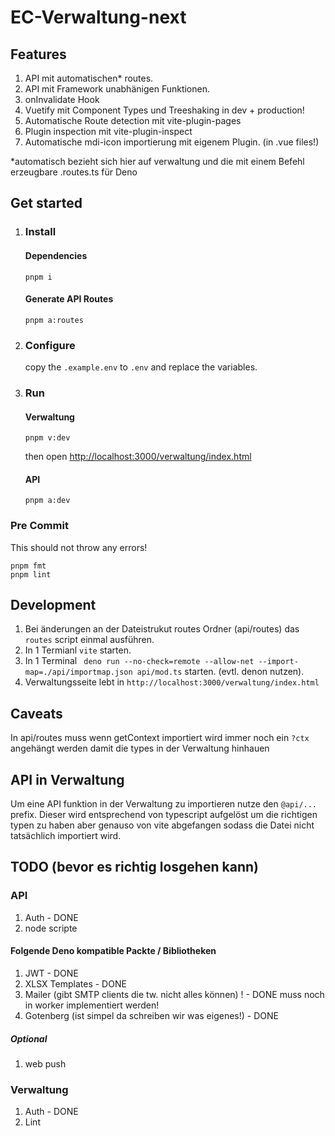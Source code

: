 # EC-Verwaltung-next

## Features

1. API mit automatischen\* routes.
2. API mit Framework unabhänigen Funktionen.
3. onInvalidate Hook
4. Vuetify mit Component Types und Treeshaking in dev + production!
5. Automatische Route detection mit vite-plugin-pages
6. Plugin inspection mit vite-plugin-inspect
7. Automatische mdi-icon importierung mit eigenem Plugin. (in .vue files!)

\*automatisch bezieht sich hier auf verwaltung und die mit einem Befehl erzeugbare .routes.ts für Deno

## Get started

 1. ### Install
    #### Dependencies
    ```
    pnpm i
    ```
    #### Generate API Routes
    ```
    pnpm a:routes
    ```

 2. ### Configure
    copy the `.example.env` to `.env` and replace the variables.


 3. ### Run

    #### Verwaltung
    ```
    pnpm v:dev
    ```
    then open [http://localhost:3000/verwaltung/index.html](http://localhost:3000/verwaltung/index.html)

    #### API
    ```
    pnpm a:dev
    ```

### Pre Commit

This should not throw any errors!
```
pnpm fmt
pnpm lint 
```

## Development

1. Bei änderungen an der Dateistrukut routes Ordner (api/routes) das `routes` script einmal ausführen.
2. In 1 Termianl `vite` starten.
3. In 1 Terminal ` deno run --no-check=remote --allow-net --import-map=./api/importmap.json api/mod.ts` starten. (evtl. denon nutzen).
4. Verwaltungsseite lebt in `http://localhost:3000/verwaltung/index.html`

## Caveats

In api/routes muss wenn getContext importiert wird immer noch ein `?ctx` angehängt werden damit die types in der Verwaltung hinhauen

## API in Verwaltung

Um eine API funktion in der Verwaltung zu importieren nutze den `@api/...` prefix. Dieser wird entsprechend von typescript aufgelöst um die richtigen typen zu haben aber genauso von vite abgefangen sodass die Datei nicht tatsächlich importiert wird.

## TODO (bevor es richtig losgehen kann)

### API

1. Auth - DONE
2. node scripte

#### Folgende Deno kompatible Packte / Bibliotheken

1. JWT - DONE
2. XLSX Templates - DONE
3. Mailer (gibt SMTP clients die tw. nicht alles können) ! - DONE muss noch in worker implementiert werden!
4. Gotenberg (ist simpel da schreiben wir was eigenes!) - DONE

##### Optional

1. web push

### Verwaltung

1. Auth - DONE
2. Lint
